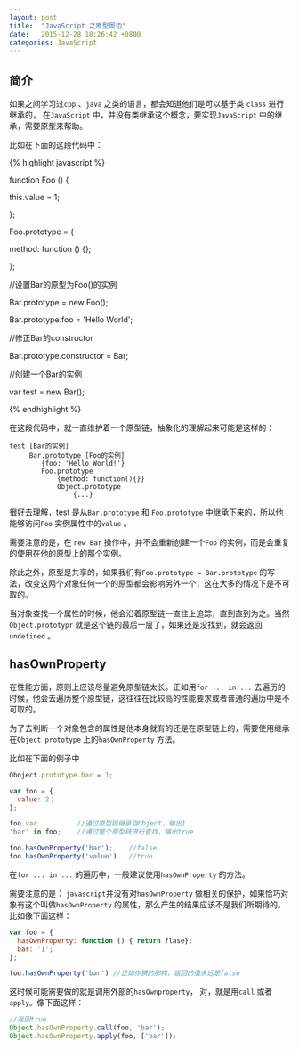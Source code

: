 ```yaml
---
layout: post
title:  "JavaScript 之原型周边"
date:   2015-12-28 18:26:42 +0800
categories: JavaScript
---
```


## 简介

如果之间学习过`cpp`  、`java` 之类的语言，都会知道他们是可以基于类 `class` 进行继承的， 在`JavaScript` 中，并没有类继承这个概念，要实现`JavaScript` 中的继承，需要原型来帮助。

比如在下面的这段代码中：

{% highlight javascript %}

function Foo () {

  this.value = 1;

};

Foo.prototype = {

  method: function () {};

};

//设置Bar的原型为Foo()的实例

Bar.prototype = new Foo();

Bar.prototype.foo = 'Hello World';

//修正Bar的constructor

Bar.prototype.constructor = Bar;

//创建一个Bar的实例

var test = new Bar();

{% endhighlight %}

在这段代码中，就一直维护着一个原型链，抽象化的理解起来可能是这样的：

``` 
test [Bar的实例]
     Bar.prototype [Foo的实例]
        {foo: 'Hello World!'}
        Foo.prototype
            {method: function(){}}
            Object.prototype
                {...}
```

很好去理解，test 是从`Bar.prototype` 和 `Foo.prototype` 中继承下来的，所以他能够访问`Foo` 实例属性中的`value` 。

需要注意的是，在 `new Bar` 操作中，并不会重新创建一个`Foo` 的实例，而是会重复的使用在他的原型上的那个实例。

除此之外，原型是共享的，如果我们有`Foo.prototype = Bar.prototype` 的写法，改变这两个对象任何一个的原型都会影响另外一个，这在大多的情况下是不可取的。

当对象查找一个属性的时候，他会沿着原型链一直往上追踪，直到直到为之。当然 `Object.prototypr` 就是这个链的最后一层了，如果还是没找到，就会返回`undefined` 。

## hasOwnProperty

在性能方面，原则上应该尽量避免原型链太长。正如用`for ... in ...` 去遍历的时候，他会去遍历整个原型链，这往往在比较高的性能要求或者普通的遍历中是不可取的。

为了去判断一个对象包含的属性是他本身就有的还是在原型链上的，需要使用继承在`Object prototype` 上的`hasOwnProperty` 方法。

比如在下面的例子中

``` javascript
Oboject.prototype.bar = 1;

var foo = {
  value: 2；
};

foo.var          //通过原型链继承自Object，输出1
'bar' in foo;    //通过整个原型链进行查找，输出true

foo.hasOwnProperty('bar');    //false
foo.hasOwnProperty('value')   //true
```

在`for ... in ...` 的遍历中，一般建议使用`hasOwnProperty` 的方法。 

需要注意的是： `javascript`并没有对`hasOwnProperty` 做相关的保护，如果恰巧对象有这个叫做`hasOwnProperty` 的属性，那么产生的结果应该不是我们所期待的。比如像下面这样：

``` javascript
var foo = {
  hasOwnProperty: function () { return flase};
  bar: '1';
};

foo.hasOwnProperty('bar') //正如你猜的那样，返回的值永远是false
```

这时候可能需要做的就是调用外部的`hasOwnproperty`， 对，就是用`call` 或者`apply`。像下面这样：

``` javascript
//返回true
Object.hasOwnProperty.call(foo, 'bar');
Object.hasOwnProperty.apply(foo, ['bar']);
```